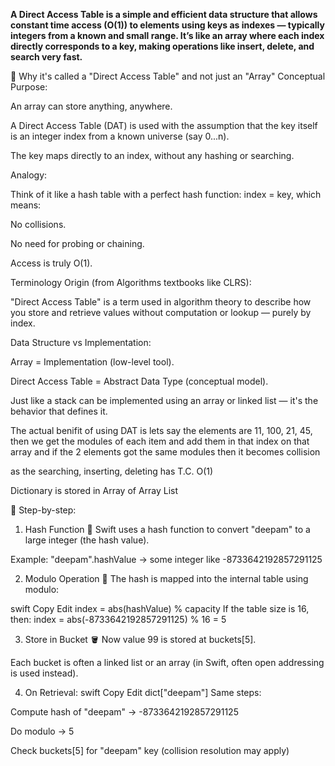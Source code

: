 **A Direct Access Table is a simple and efficient data structure that allows constant time access (O(1)) to elements using keys as indexes — typically integers from a known and small range. It’s like an array where each index directly corresponds to a key, making operations like insert, delete, and search very fast.**


🧠 Why it's called a "Direct Access Table" and not just an "Array"
Conceptual Purpose:

An array can store anything, anywhere.

A Direct Access Table (DAT) is used with the assumption that the key itself is an integer index from a known universe (say 0...n).

The key maps directly to an index, without any hashing or searching.

Analogy:

Think of it like a hash table with a perfect hash function: index = key, which means:

No collisions.

No need for probing or chaining.

Access is truly O(1).

Terminology Origin (from Algorithms textbooks like CLRS):

"Direct Access Table" is a term used in algorithm theory to describe how you store and retrieve values without computation or lookup — purely by index.

Data Structure vs Implementation:

Array = Implementation (low-level tool).

Direct Access Table = Abstract Data Type (conceptual model).

Just like a stack can be implemented using an array or linked list — it's the behavior that defines it.


The actual benifit of using DAT is lets say the elements are 11, 100, 21, 45, then we get the modules of each item and add them in that index on that array and if the 2 elements got the same modules then it becomes collision

as the searching, inserting, deleting has T.C. O(1)

Dictionary is stored in Array of Array List

🔬 Step-by-step:
1. Hash Function 🔑
Swift uses a hash function to convert "deepam" to a large integer (the hash value).

Example: "deepam".hashValue → some integer like -8733642192857291125

2. Modulo Operation 🧮
The hash is mapped into the internal table using modulo:

swift
Copy
Edit
index = abs(hashValue) % capacity
If the table size is 16, then:
index = abs(-8733642192857291125) % 16 = 5

3. Store in Bucket 🪣
Now value 99 is stored at buckets[5].

Each bucket is often a linked list or an array (in Swift, often open addressing is used instead).

4. On Retrieval:
swift
Copy
Edit
dict["deepam"]
Same steps:

Compute hash of "deepam" → -8733642192857291125

Do modulo → 5

Check buckets[5] for "deepam" key (collision resolution may apply)


